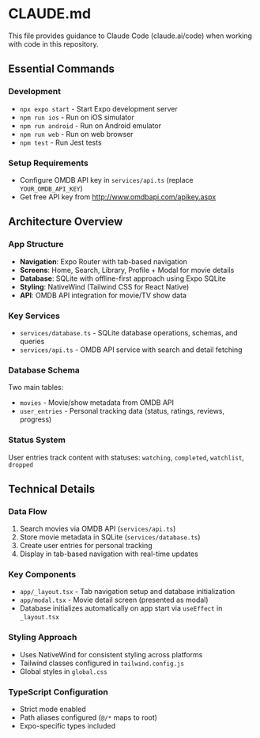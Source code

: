 # CLAUDE.md

This file provides guidance to Claude Code (claude.ai/code) when working with code in this repository.

## Essential Commands

### Development
- `npx expo start` - Start Expo development server
- `npm run ios` - Run on iOS simulator
- `npm run android` - Run on Android emulator
- `npm run web` - Run on web browser
- `npm test` - Run Jest tests

### Setup Requirements
- Configure OMDB API key in `services/api.ts` (replace `YOUR_OMDB_API_KEY`)
- Get free API key from http://www.omdbapi.com/apikey.aspx

## Architecture Overview

### App Structure
- **Navigation**: Expo Router with tab-based navigation
- **Screens**: Home, Search, Library, Profile + Modal for movie details
- **Database**: SQLite with offline-first approach using Expo SQLite
- **Styling**: NativeWind (Tailwind CSS for React Native)
- **API**: OMDB API integration for movie/TV show data

### Key Services
- `services/database.ts` - SQLite database operations, schemas, and queries
- `services/api.ts` - OMDB API service with search and detail fetching

### Database Schema
Two main tables:
- `movies` - Movie/show metadata from OMDB API
- `user_entries` - Personal tracking data (status, ratings, reviews, progress)

### Status System
User entries track content with statuses: `watching`, `completed`, `watchlist`, `dropped`

## Technical Details

### Data Flow
1. Search movies via OMDB API (`services/api.ts`)
2. Store movie metadata in SQLite (`services/database.ts`)
3. Create user entries for personal tracking
4. Display in tab-based navigation with real-time updates

### Key Components
- `app/_layout.tsx` - Tab navigation setup and database initialization
- `app/modal.tsx` - Movie detail screen (presented as modal)
- Database initializes automatically on app start via `useEffect` in `_layout.tsx`

### Styling Approach
- Uses NativeWind for consistent styling across platforms
- Tailwind classes configured in `tailwind.config.js`
- Global styles in `global.css`

### TypeScript Configuration
- Strict mode enabled
- Path aliases configured (`@/*` maps to root)
- Expo-specific types included